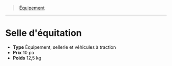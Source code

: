 ﻿---
!EquipmentItem
Type: Équipement, sellerie et véhicules à traction
Price: 10 po
Weight: 12,5 kg
Id: equipment_hd.md#selle-déquitation
ParentLink: equipment_hd.md#Équipement
Name: Selle d'équitation
ParentName: Équipement
NameLevel: 1
Attributes:
  Name: Selle d'équitation
  Markdown: >+
    # <!--Name-->Selle d'équitation<!--/Name-->


    - **Type** <!--Type-->Équipement, sellerie et véhicules à traction<!--/Type-->

    - **Prix** <!--Price-->10 po<!--/Price-->

    - **Poids** <!--Weight-->12,5 kg<!--/Weight-->

  Type: Équipement, sellerie et véhicules à traction
  Price: 10 po
  Weight: 12,5 kg
AttributesDictionary: >+
  Name: Selle d'équitation

  Markdown: >+

    # <!--Name-->Selle d'équitation<!--/Name-->





    - **Type** <!--Type-->Équipement, sellerie et véhicules à traction<!--/Type-->



    - **Prix** <!--Price-->10 po<!--/Price-->



    - **Poids** <!--Weight-->12,5 kg<!--/Weight-->



  Type: Équipement, sellerie et véhicules à traction

  Price: 10 po

  Weight: 12,5 kg

---
> [Équipement](hd_equipment.md)

---

# Selle d'équitation

- **Type** Équipement, sellerie et véhicules à traction
- **Prix** 10 po
- **Poids** 12,5 kg

